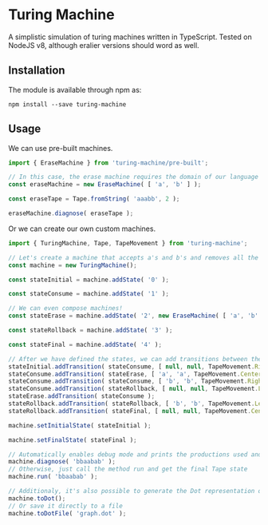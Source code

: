 # Turing Machine
A simplistic simulation of turing machines written in TypeScript. Tested on NodeJS v8, although eralier versions should word as well.

## Installation
The module is available through npm as:
```shell
npm install --save turing-machine
```

## Usage
We can use pre-built machines.
```typescript
import { EraseMachine } from 'turing-machine/pre-built';

// In this case, the erase machine requires the domain of our language
const eraseMachine = new EraseMachine( [ 'a', 'b' ] );

const eraseTape = Tape.fromString( 'aaabb', 2 );

eraseMachine.diagnose( eraseTape );
```

Or we can create our own custom machines.
```typescript
import { TuringMachine, Tape, TapeMovement } from 'turing-machine';

// Let's create a machine that accepts a's and b's and removes all the a's.
const machine = new TuringMachine();

const stateInitial = machine.addState( '0' );

const stateConsume = machine.addState( '1' );

// We can even compose machines!
const stateErase = machine.addState( '2', new EraseMachine( [ 'a', 'b' ] ) );

const stateRollback = machine.addState( '3' );

const stateFinal = machine.addState( '4' );

// After we have defined the states, we can add transitions between them
stateInitial.addTransition( stateConsume, [ null, null, TapeMovement.Right ] );
stateConsume.addTransition( stateErase, [ 'a', 'a', TapeMovement.Center ] );
stateConsume.addTransition( stateConsume, [ 'b', 'b', TapeMovement.Right ] );
stateConsume.addTransition( stateRollback, [ null, null, TapeMovement.Left ] );
stateErase.addTransition( stateConsume );
stateRollback.addTransition( stateRollback, [ 'b', 'b', TapeMovement.Left ] );
stateRollback.addTransition( stateFinal, [ null, null, TapeMovement.Center ] );

machine.setInitialState( stateInitial );

machine.setFinalState( stateFinal );

// Automatically enables debug mode and prints the productions used and the result
machine.diagnose( 'bbaabab' );
// Otherwise, just call the method run and get the final Tape state
machine.run( 'bbaabab' );

// Additionaly, it's also possible to generate the Dot representation of our graph
machine.toDot();
// Or save it directly to a file
machine.toDotFile( 'graph.dot' );
```